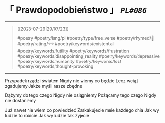 # &#12300; Prawdopodobieństwo &#12301; *`PL#086`*

---

> [[2023-07-29|29/07/23]]
> 
> #poetry 
> #poetry/lang/pl 
> #poetry/type/free_verse 
> #poetry/rhymed/🔴 
> #poetry/rating/⭐⭐ 
> #poetry/keywords/existential #poetry/keywords/futility #poetry/keywords/frustration #poetry/keywords/disappointing_reality #poetry/keywords/depressive #poetry/keywords/humanity #poetry/keywords/lost #poetry/keywords/thought-provoking 

---

Przypadek rządzi światem
Nigdy nie wiemy co będzie
Lecz wciąż zgadujemy
Jakże myśli nasze zbędne

Dążymy do tego czego
Nigdy nie osiągniemy
Pożądamy tego czego
Nigdy nie dostaniemy

Już nawet nie wiem co powiedzieć 
Zaskakujecie mnie każdego dnia
Jak wy ludzie to robicie
Jak wy ludzie tak żyjecie